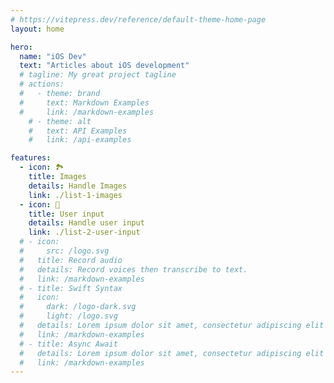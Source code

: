 ```yaml
---
# https://vitepress.dev/reference/default-theme-home-page
layout: home

hero:
  name: "iOS Dev"
  text: "Articles about iOS development"
  # tagline: My great project tagline
  # actions:
  #   - theme: brand
  #     text: Markdown Examples
  #     link: /markdown-examples
    # - theme: alt
    #   text: API Examples
    #   link: /api-examples

features:
  - icon: 🏞️
    title: Images
    details: Handle Images
    link: ./list-1-images
  - icon: 💬
    title: User input
    details: Handle user input
    link: ./list-2-user-input
  # - icon:
  #     src: /logo.svg
  #   title: Record audio
  #   details: Record voices then transcribe to text.
  #   link: /markdown-examples
  # - title: Swift Syntax
  #   icon:
  #     dark: /logo-dark.svg
  #     light: /logo.svg
  #   details: Lorem ipsum dolor sit amet, consectetur adipiscing elit
  #   link: /markdown-examples
  # - title: Async Await
  #   details: Lorem ipsum dolor sit amet, consectetur adipiscing elit
  #   link: /markdown-examples
---
```

